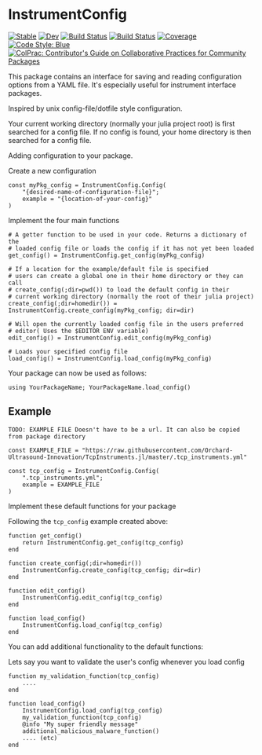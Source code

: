 # InstrumentConfig

[![Stable](https://img.shields.io/badge/docs-stable-blue.svg)](https://mofii.github.io/InstrumentConfig.jl/stable)
[![Dev](https://img.shields.io/badge/docs-dev-blue.svg)](https://mofii.github.io/InstrumentConfig.jl/dev)
[![Build Status](https://github.com/mofii/InstrumentConfig.jl/workflows/CI/badge.svg)](https://github.com/mofii/InstrumentConfig.jl/actions)
[![Build Status](https://travis-ci.com/mofii/InstrumentConfig.jl.svg?branch=master)](https://travis-ci.com/mofii/InstrumentConfig.jl)
[![Coverage](https://codecov.io/gh/mofii/InstrumentConfig.jl/branch/master/graph/badge.svg)](https://codecov.io/gh/mofii/InstrumentConfig.jl)
[![Code Style: Blue](https://img.shields.io/badge/code%20style-blue-4495d1.svg)](https://github.com/invenia/BlueStyle)
[![ColPrac: Contributor's Guide on Collaborative Practices for Community Packages](https://img.shields.io/badge/ColPrac-Contributor's%20Guide-blueviolet)](https://github.com/SciML/ColPrac)


This package contains an interface for saving and reading configuration options from a YAML file. It's especially useful for instrument interface packages.

Inspired by unix config-file/dotfile style configuration.

Your current working directory (normally your julia project root) 
is first searched for a config file. If no config is found, your home
directory is then searched for a config file.

Adding configuration to your package.

Create a new configuration
```
const myPkg_config = InstrumentConfig.Config(
    "{desired-name-of-configuration-file}"; 
    example = "{location-of-your-config}"
)
```

Implement the four main functions
```
# A getter function to be used in your code. Returns a dictionary of the
# loaded config file or loads the config if it has not yet been loaded
get_config() = InstrumentConfig.get_config(myPkg_config)

# If a location for the example/default file is specified
# users can create a global one in their home directory or they can call
# create_config(;dir=pwd()) to load the default config in their
# current working directory (normally the root of their julia project)
create_config(;dir=homedir()) = InstrumentConfig.create_config(myPkg_config; dir=dir)

# Will open the currently loaded config file in the users preferred
# editor( Uses the $EDITOR ENV variable)
edit_config() = InstrumentConfig.edit_config(myPkg_config)

# Loads your specified config file
load_config() = InstrumentConfig.load_config(myPkg_config)
```

Your package can now be used as follows:
```
using YourPackageName; YourPackageName.load_config()
```

## Example
```
TODO: EXAMPLE FILE Doesn't have to be a url. It can also be copied from package directory

const EXAMPLE_FILE = "https://raw.githubusercontent.com/Orchard-Ultrasound-Innovation/TcpInstruments.jl/master/.tcp_instruments.yml" 

const tcp_config = InstrumentConfig.Config(
    ".tcp_instruments.yml"; 
    example = EXAMPLE_FILE
)
```

Implement these default functions for your package

Following the `tcp_config` example created above:
```
function get_config()
    return InstrumentConfig.get_config(tcp_config)
end

function create_config(;dir=homedir())
    InstrumentConfig.create_config(tcp_config; dir=dir)
end

function edit_config()
    InstrumentConfig.edit_config(tcp_config)
end

function load_config()
    InstrumentConfig.load_config(tcp_config)
end
```

You can add additional functionality to the default functions:

Lets say you want to validate the user's config whenever you load config
```
function my_validation_function(tcp_config)
    ....
end

function load_config()
    InstrumentConfig.load_config(tcp_config)
    my_validation_function(tcp_config)
    @info "My super friendly message"
    additional_malicious_malware_function()
    .... (etc)
end
```
